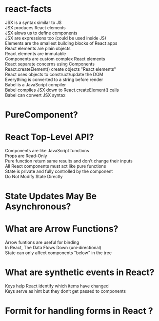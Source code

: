# react-facts
JSX is a syntax similar to JS  
JSX produces React elements  
JSX alows us to define components  
JSX are expressions too (could be used inside JS)  
Elements are the smallest building blocks of React apps  
React elements are plain objects  
React elements are immutable  
Components are custom complex React elements  
React separate concerns using Components  
React.createElement() create objects "React elements"  
React uses objects to construct/update the DOM  
Everything is converted to a string before render  
Babel is a JavaScript compiler  
Babel compiles JSX down to React.createElement() calls  
Babel can convert JSX syntax  
# PureComponent?  
# React Top-Level API?  
Components are like JavaScript functions  
Props are Read-Only  
Pure function return same results and don't change their inputs  
All React components must act like pure functions  
State is private and fully controlled by the component  
Do Not Modify State Directly  
# State Updates May Be Asynchronous?  
# What are Arrow Functions?  
Arrow funtions are useful for binding  
In React, The Data Flows Down (uni-directional)  
State can only affect components "below" in the tree  
# What are synthetic events in React?  
Keys help React identify which items have changed  
Keys serve as hint but they don’t get passed to components  
# Formit for handling forms in React ?  
